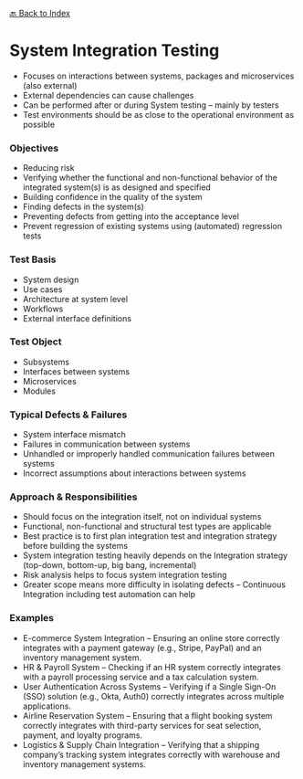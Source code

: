 [🔙 Back to Index](../index.md)

# System Integration Testing
* Focuses on interactions between systems, packages and microservices (also external)
* External dependencies can cause challenges
* Can be performed after or during System testing – mainly by testers
* Test environments should be as close to the operational environment as possible

### Objectives
* Reducing risk
* Verifying whether the functional and non-functional behavior of the integrated system(s) is as designed and specified
* Building confidence in the quality of the system
* Finding defects in the system(s)
* Preventing defects from getting into the acceptance level
* Prevent regression of existing systems using (automated) regression tests

### Test Basis
* System design
* Use cases
* Architecture at system level
* Workflows
* External interface definitions

### Test Object
* Subsystems
* Interfaces between systems
* Microservices
* Modules

### Typical Defects & Failures
* System interface mismatch
* Failures in communication between systems
* Unhandled or improperly handled communication failures between systems
* Incorrect assumptions about interactions between systems

### Approach & Responsibilities
* Should focus on the integration itself, not on individual systems
* Functional, non-functional and structural test types are applicable
* Best practice is to first plan integration test and integration strategy before building the systems
* System integration testing heavily depends on the Integration strategy (top-down, bottom-up, big bang, incremental)
* Risk analysis helps to focus system integration testing
* Greater scope means more difficulty in isolating defects – Continuous Integration including test automation can help

### Examples
* E-commerce System Integration – Ensuring an online store correctly integrates with a payment gateway (e.g., Stripe, PayPal) and an inventory management system.
* HR & Payroll System – Checking if an HR system correctly integrates with a payroll processing service and a tax calculation system.
* User Authentication Across Systems – Verifying if a Single Sign-On (SSO) solution (e.g., Okta, Auth0) correctly integrates across multiple applications.
* Airline Reservation System – Ensuring that a flight booking system correctly integrates with third-party services for seat selection, payment, and loyalty programs.
* Logistics & Supply Chain Integration – Verifying that a shipping company’s tracking system integrates correctly with warehouse and inventory management systems.

